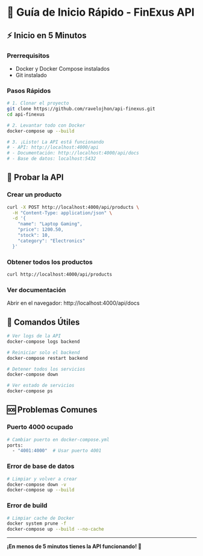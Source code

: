 # 🚀 Guía de Inicio Rápido - FinExus API

## ⚡ Inicio en 5 Minutos

### Prerrequisitos
- Docker y Docker Compose instalados
- Git instalado

### Pasos Rápidos

```bash
# 1. Clonar el proyecto
git clone https://github.com/ravelojhon/api-finexus.git
cd api-finexus

# 2. Levantar todo con Docker
docker-compose up --build

# 3. ¡Listo! La API está funcionando
# - API: http://localhost:4000/api
# - Documentación: http://localhost:4000/api/docs
# - Base de datos: localhost:5432
```

## 🧪 Probar la API

### Crear un producto
```bash
curl -X POST http://localhost:4000/api/products \
  -H "Content-Type: application/json" \
  -d '{
    "name": "Laptop Gaming",
    "price": 1200.50,
    "stock": 10,
    "category": "Electronics"
  }'
```

### Obtener todos los productos
```bash
curl http://localhost:4000/api/products
```

### Ver documentación
Abrir en el navegador: http://localhost:4000/api/docs

## 🔧 Comandos Útiles

```bash
# Ver logs de la API
docker-compose logs backend

# Reiniciar solo el backend
docker-compose restart backend

# Detener todos los servicios
docker-compose down

# Ver estado de servicios
docker-compose ps
```

## 🆘 Problemas Comunes

### Puerto 4000 ocupado
```bash
# Cambiar puerto en docker-compose.yml
ports:
  - "4001:4000"  # Usar puerto 4001
```

### Error de base de datos
```bash
# Limpiar y volver a crear
docker-compose down -v
docker-compose up --build
```

### Error de build
```bash
# Limpiar cache de Docker
docker system prune -f
docker-compose up --build --no-cache
```

---

**¡En menos de 5 minutos tienes la API funcionando! 🎉**

